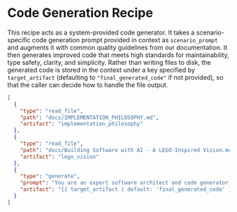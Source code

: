 # Code Generation Recipe

This recipe acts as a system-provided code generator. It takes a scenario-specific code generation prompt provided in context as `scenario_prompt` and augments it with common quality guidelines from our documentation. It then generates improved code that meets high standards for maintainability, type safety, clarity, and simplicity. Rather than writing files to disk, the generated code is stored in the context under a key specified by `target_artifact` (defaulting to `"final_generated_code"` if not provided), so that the caller can decide how to handle the file output.

```json
[
  {
    "type": "read_file",
    "path": "docs/IMPLEMENTATION_PHILOSOPHY.md",
    "artifact": "implementation_philosophy"
  },
  {
    "type": "read_file",
    "path": "docs/Building Software with AI - A LEGO-Inspired Vision.md",
    "artifact": "lego_vision"
  },
  {
    "type": "generate",
    "prompt": "You are an expert software architect and code generator. Refine and enhance the code generation request by incorporating best practices for maintainability, type safety, clarity, and simplicity. Generate code that not only meets these high standards but also reflects a holistic coding philosophy. Ensure the code is self-documenting and clearly expresses the developer's intent through its structure and type annotations. Furthermore, make sure that the generated code is fully compatible with standard static analysis tools (such as Pylance and Pyright) by using explicit, standard return types (for example, using Iterator[str] and KeysView[str]) and avoiding ambiguous overloads. Return a JSON object with two keys: 'files' (a list of file objects with 'path' and 'content') and 'commentary' (a summary of improvements made).\n\nHere is the scenario-specific request:\n\n{{scenario_prompt}}\n\nAdditionally, consider these guiding documents:\n\n--- Implementation Philosophy ---\n{{implementation_philosophy}}\n\n--- LEGO-Inspired Vision ---\n{{lego_vision}}\n\n",
    "artifact": "{{ target_artifact | default: 'final_generated_code' }}"
  }
]
```
